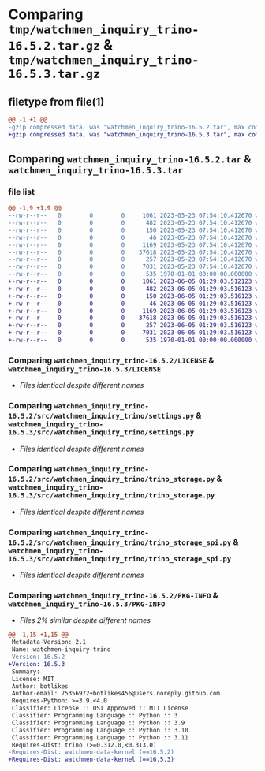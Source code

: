 # Comparing `tmp/watchmen_inquiry_trino-16.5.2.tar.gz` & `tmp/watchmen_inquiry_trino-16.5.3.tar.gz`

## filetype from file(1)

```diff
@@ -1 +1 @@
-gzip compressed data, was "watchmen_inquiry_trino-16.5.2.tar", max compression
+gzip compressed data, was "watchmen_inquiry_trino-16.5.3.tar", max compression
```

## Comparing `watchmen_inquiry_trino-16.5.2.tar` & `watchmen_inquiry_trino-16.5.3.tar`

### file list

```diff
@@ -1,9 +1,9 @@
--rw-r--r--   0        0        0     1061 2023-05-23 07:54:10.412670 watchmen_inquiry_trino-16.5.2/LICENSE
--rw-r--r--   0        0        0      482 2023-05-23 07:54:10.412670 watchmen_inquiry_trino-16.5.2/pyproject.toml
--rw-r--r--   0        0        0      150 2023-05-23 07:54:10.412670 watchmen_inquiry_trino-16.5.2/src/watchmen_inquiry_trino/__init__.py
--rw-r--r--   0        0        0       46 2023-05-23 07:54:10.412670 watchmen_inquiry_trino-16.5.2/src/watchmen_inquiry_trino/exception.py
--rw-r--r--   0        0        0     1169 2023-05-23 07:54:10.412670 watchmen_inquiry_trino-16.5.2/src/watchmen_inquiry_trino/settings.py
--rw-r--r--   0        0        0    37618 2023-05-23 07:54:10.412670 watchmen_inquiry_trino-16.5.2/src/watchmen_inquiry_trino/trino_storage.py
--rw-r--r--   0        0        0      257 2023-05-23 07:54:10.412670 watchmen_inquiry_trino-16.5.2/src/watchmen_inquiry_trino/trino_storage_helper.py
--rw-r--r--   0        0        0     7031 2023-05-23 07:54:10.412670 watchmen_inquiry_trino-16.5.2/src/watchmen_inquiry_trino/trino_storage_spi.py
--rw-r--r--   0        0        0      535 1970-01-01 00:00:00.000000 watchmen_inquiry_trino-16.5.2/PKG-INFO
+-rw-r--r--   0        0        0     1061 2023-06-05 01:29:03.512123 watchmen_inquiry_trino-16.5.3/LICENSE
+-rw-r--r--   0        0        0      482 2023-06-05 01:29:03.516123 watchmen_inquiry_trino-16.5.3/pyproject.toml
+-rw-r--r--   0        0        0      150 2023-06-05 01:29:03.516123 watchmen_inquiry_trino-16.5.3/src/watchmen_inquiry_trino/__init__.py
+-rw-r--r--   0        0        0       46 2023-06-05 01:29:03.516123 watchmen_inquiry_trino-16.5.3/src/watchmen_inquiry_trino/exception.py
+-rw-r--r--   0        0        0     1169 2023-06-05 01:29:03.516123 watchmen_inquiry_trino-16.5.3/src/watchmen_inquiry_trino/settings.py
+-rw-r--r--   0        0        0    37618 2023-06-05 01:29:03.516123 watchmen_inquiry_trino-16.5.3/src/watchmen_inquiry_trino/trino_storage.py
+-rw-r--r--   0        0        0      257 2023-06-05 01:29:03.516123 watchmen_inquiry_trino-16.5.3/src/watchmen_inquiry_trino/trino_storage_helper.py
+-rw-r--r--   0        0        0     7031 2023-06-05 01:29:03.516123 watchmen_inquiry_trino-16.5.3/src/watchmen_inquiry_trino/trino_storage_spi.py
+-rw-r--r--   0        0        0      535 1970-01-01 00:00:00.000000 watchmen_inquiry_trino-16.5.3/PKG-INFO
```

### Comparing `watchmen_inquiry_trino-16.5.2/LICENSE` & `watchmen_inquiry_trino-16.5.3/LICENSE`

 * *Files identical despite different names*

### Comparing `watchmen_inquiry_trino-16.5.2/src/watchmen_inquiry_trino/settings.py` & `watchmen_inquiry_trino-16.5.3/src/watchmen_inquiry_trino/settings.py`

 * *Files identical despite different names*

### Comparing `watchmen_inquiry_trino-16.5.2/src/watchmen_inquiry_trino/trino_storage.py` & `watchmen_inquiry_trino-16.5.3/src/watchmen_inquiry_trino/trino_storage.py`

 * *Files identical despite different names*

### Comparing `watchmen_inquiry_trino-16.5.2/src/watchmen_inquiry_trino/trino_storage_spi.py` & `watchmen_inquiry_trino-16.5.3/src/watchmen_inquiry_trino/trino_storage_spi.py`

 * *Files identical despite different names*

### Comparing `watchmen_inquiry_trino-16.5.2/PKG-INFO` & `watchmen_inquiry_trino-16.5.3/PKG-INFO`

 * *Files 2% similar despite different names*

```diff
@@ -1,15 +1,15 @@
 Metadata-Version: 2.1
 Name: watchmen-inquiry-trino
-Version: 16.5.2
+Version: 16.5.3
 Summary: 
 License: MIT
 Author: botlikes
 Author-email: 75356972+botlikes456@users.noreply.github.com
 Requires-Python: >=3.9,<4.0
 Classifier: License :: OSI Approved :: MIT License
 Classifier: Programming Language :: Python :: 3
 Classifier: Programming Language :: Python :: 3.9
 Classifier: Programming Language :: Python :: 3.10
 Classifier: Programming Language :: Python :: 3.11
 Requires-Dist: trino (>=0.312.0,<0.313.0)
-Requires-Dist: watchmen-data-kernel (==16.5.2)
+Requires-Dist: watchmen-data-kernel (==16.5.3)
```

